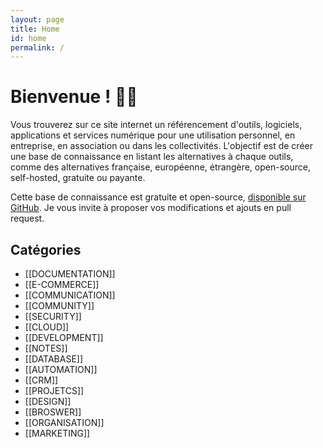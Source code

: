 ```yaml
---
layout: page
title: Home
id: home
permalink: /
---
```


# Bienvenue ! 🧑‍💻

Vous trouverez sur ce site internet un référencement d'outils, logiciels, applications et services numérique pour une utilisation personnel, en entreprise, en association ou dans les collectivités. L'objectif est de créer une base de connaissance en listant les alternatives à chaque outils, comme des alternatives française, européenne, étrangère, open-source, self-hosted, gratuite ou payante.

Cette base de connaissance est gratuite et open-source, [disponible sur GitHub](https://github.com/ORIATEC/awesome-tools).
Je vous invite à proposer vos modifications et ajouts en pull request.

## Catégories
- [[DOCUMENTATION]]
- [[E-COMMERCE]]
- [[COMMUNICATION]]
- [[COMMUNITY]]
- [[SECURITY]]
- [[CLOUD]]
- [[DEVELOPMENT]]
- [[NOTES]]
- [[DATABASE]]
- [[AUTOMATION]]
- [[CRM]]
- [[PROJETCS]]
- [[DESIGN]]
- [[BROSWER]]
- [[ORGANISATION]]
- [[MARKETING]]

<style>
  .wrapper {
	max-width: 46em;
  }
</style>
